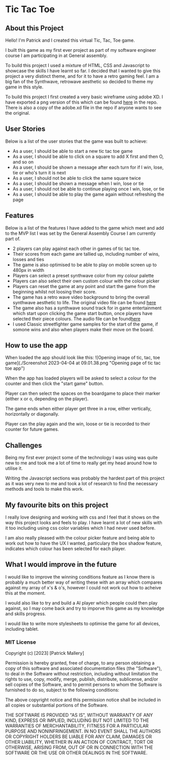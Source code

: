# Tic Tac Toe

## About this Project

Hello! I'm Patrick and I created this virtual Tic, Tac, Toe game.

I built this game as my first ever project as part of my software engineer course I am participating in at General assembly.

To build this project I used a mixture of HTML, CSS and Javascript to showcase the skills I have learnt so far. I decided that I wanted to give this project a very distinct theme, and for it to have a retro gaming feel. I am a big fan of the Synthwave, retrowave aesthetic so decided to theme my game in this style.

To build this project I first created a very basic wireframe using adobe XD. I have exported a png version of this which can be found [here](./Tic-Tac-Toe-Wireframe.png) in the repo.
There is also a copy of the adobe.xd file in the repo if anyone wants to see the original.

## User Stories

Below is a list of the user stories that the game was built to achieve:

- As a user, I should be able to start a new tic tac toe game
- As a user, I should be able to click on a square to add X first and then O, and so on
- As a user, I should be shown a message after each turn for if I win, lose, tie or who's turn it is next
- As a user, I should not be able to click the same square twice
- As a user, I should be shown a message when I win, lose or tie
- As a user, I should not be able to continue playing once I win, lose, or tie
- As a user, I should be able to play the game again without refreshing the page

## Features
Below is a list of the features I have added to the game which meet and add to the MVP list I was set by the General Assembly Course I am currently part of.

- 2 players can play against each other in games of tic tac toe.
- Their scores from each game are tallied up, including number of wins, losses and ties
- The game is also optimised to be able to play on mobile screen up to 480px in width
- Players can select a preset synthwave color from my colour palette
- Players can also select their own custom colour with the colour picker
- Players can reset the game at any point and start the game from the beginning whilst not loosing their score.
- The game has a retro wave video background to bring the overall synthwave aesthetic to life. The original video file can be found [here](https://pixabay.com/videos/wave-grid-mountains-rainbow-90073/)
- The game also has a synthwave sound track for in game entertainment which start upon clicking the game start button, once players have selected their piece colours. The audio file can be found[here](https://pixabay.com/music/synthwave-lady-of-the-80x27s-128379/)
- I used Classic streetfighter game samples for the start of the game, if somone wins and also when players make their move on the board.

## How to use the app

When loaded the app should look like this:
![Opening image of tic, tac, toe game](./Screenshot 2023-04-04 at 09.01.38.png "Opening page of tic tac toe app")


When the app has loaded players will be asked to select a colour for the counter and then click the "start game" button.

Player can then select the spaces on the boardgame to place their marker (either x or o, depending on the player).

The game ends when either player get three in a row, either vertically, horizontally or diagonally.

Player can the play again and the win, loose or tie is recorded to their counter for future games.

## Challenges

Being my first ever project some of the technology I was using was quite new to me and took me a lot of time to really get my head around how to utilise it. 

Writing the Javascript sections was probably the hardest part of this project as it was very new to me and took a lot of research to find the necessary methods and tools to make this work. 

## My favourite bits on this project

I really love designing and working with css and I feel that it shows on the way this project looks and feels to play. I have learnt a lot of new skills with it too including using css color variables which I had never used before.

I am also really pleased with the colour picker feature and being able to work out how to have the UX I wanted, particulary the box shadow feature, indicates which colour has been selected for each player.

## What I would improve in the future

I would like to improve the winning conditions feature as I know there is probably a much better way of writing these with an array which compares against my array of x's & o's, however I could not work out how to acheive this at the moment. 

I would also like to try and build a AI player which people could then play against, so I may come back and try to imporve this game as  my knowledge and skills progress.

I would like to write more stylesheets to optimise the game for all devices, including tablet.

 ### MIT License

Copyright (c) [2023] [Patrick Mallery]

Permission is hereby granted, free of charge, to any person obtaining a copy
of this software and associated documentation files (the "Software"), to deal
in the Software without restriction, including without limitation the rights
to use, copy, modify, merge, publish, distribute, sublicense, and/or sell
copies of the Software, and to permit persons to whom the Software is
furnished to do so, subject to the following conditions:

The above copyright notice and this permission notice shall be included in all
copies or substantial portions of the Software.

THE SOFTWARE IS PROVIDED "AS IS", WITHOUT WARRANTY OF ANY KIND, EXPRESS OR
IMPLIED, INCLUDING BUT NOT LIMITED TO THE WARRANTIES OF MERCHANTABILITY,
FITNESS FOR A PARTICULAR PURPOSE AND NONINFRINGEMENT. IN NO EVENT SHALL THE
AUTHORS OR COPYRIGHT HOLDERS BE LIABLE FOR ANY CLAIM, DAMAGES OR OTHER
LIABILITY, WHETHER IN AN ACTION OF CONTRACT, TORT OR OTHERWISE, ARISING FROM,
OUT OF OR IN CONNECTION WITH THE SOFTWARE OR THE USE OR OTHER DEALINGS IN THE
SOFTWARE.

